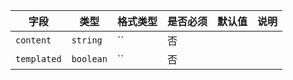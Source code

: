 | 字段 | 类型 | 格式类型 | 是否必须 | 默认值 | 说明 |
|---|---|---|---|---|---|
| `content` | `string` | `` | 否 |  |
| `templated` | `boolean` | `` | 否 |  |
